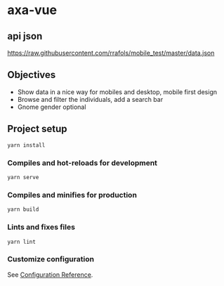 # axa-vue

## api json

https://raw.githubusercontent.com/rrafols/mobile_test/master/data.json

## Objectives

- Show data in a nice way for mobiles and desktop, mobile first design
- Browse and filter the individuals, add a search bar
- Gnome gender optional

## Project setup

```
yarn install
```

### Compiles and hot-reloads for development

```
yarn serve
```

### Compiles and minifies for production

```
yarn build
```

### Lints and fixes files

```
yarn lint
```

### Customize configuration

See [Configuration Reference](https://cli.vuejs.org/config/).

